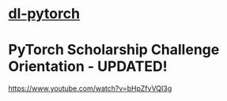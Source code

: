 # [dl-pytorch](README.md)

# PyTorch Scholarship Challenge Orientation - UPDATED!
https://www.youtube.com/watch?v=bHpZfvVQI3g

